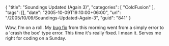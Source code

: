 {
	"title": "Soundings Updated (Again 3)",
	"categories": [
		"ColdFusion"
	],
	"tags": [],
	"date": "2005-10-09T19:10:00+06:00",
	"url": "/2005/10/09/Soundings-Updated-Again-3",
	"guid": "841"
}

Wow, I'm on a roll. My <a href="http://ray.camdenfamily.com/index.cfm/2005/10/9/Soundings-Updated-Again-2">bug fix</a> from this morning went from a simply error to a 'crash the box' type error. This time it's really fixed. I mean it. Serves me right for coding on a Sunday.